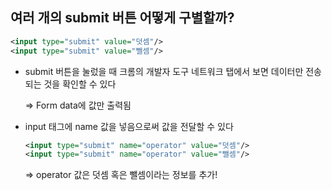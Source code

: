 ## 여러 개의 submit 버튼 어떻게 구별할까?

```xml
<input type="submit" value="덧셈"/>
<input type="submit" value="뺄셈"/>
```

- submit 버튼을 눌렀을 때 크롬의 개발자 도구 네트워크 탭에서 보면 데이터만 전송되는 것을 확인할 수 있다

    ⇒ Form data에 값만 출력됨

- input 태그에 name 값을 넣음으로써 값을 전달할 수 있다

    ```xml
    <input type="submit" name="operator" value="덧셈"/>
    <input type="submit" name="operator" value="뺄셈"/>
    ```

    ⇒ operator 값은 덧셈 혹은 뺄셈이라는 정보를 추가!
